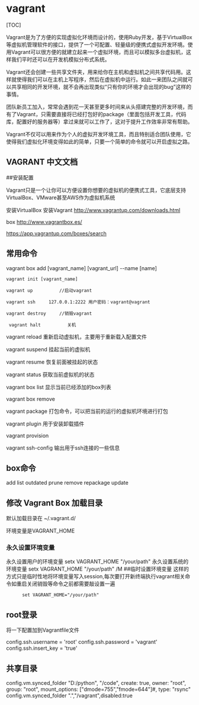 # vagrant

[TOC]

Vagrant是为了方便的实现虚拟化环境而设计的，使用Ruby开发，基于VirtualBox等虚拟机管理软件的接口，提供了一个可配置、轻量级的便携式虚拟开发环境。使用Vagrant可以很方便的就建立起来一个虚拟环境，而且可以模拟多台虚拟机，这样我们平时还可以在开发机模拟分布式系统。

Vagrant还会创建一些共享文件夹，用来给你在主机和虚拟机之间共享代码用。这样就使得我们可以在主机上写程序，然后在虚拟机中运行。如此一来团队之间就可以共享相同的开发环境，就不会再出现类似“只有你的环境才会出现的bug”这样的事情。

团队新员工加入，常常会遇到花一天甚至更多时间来从头搭建完整的开发环境，而有了Vagrant，只需要直接将已经打包好的package（里面包括开发工具，代码库，配置好的服务器等）拿过来就可以工作了，这对于提升工作效率非常有帮助。

Vagrant不仅可以用来作为个人的虚拟开发环境工具，而且特别适合团队使用，它使得我们虚拟化环境变得如此的简单，只要一个简单的命令就可以开启虚拟之路。

## VAGRANT 中文文档

##安装配置

Vagrant只是一个让你可以方便设置你想要的虚拟机的便携式工具，它底层支持VirtualBox、VMware甚至AWS作为虚拟机系统

安装VirtualBox
安装Vagrant
http://www.vagrantup.com/downloads.html

box
http://www.vagrantbox.es/

https://app.vagrantup.com/boxes/search

## 常用命令

   vagrant box add [vagrant_name] [vagrant_url]  --name [name]

    vagrant init [vagrant_name]

    vagrant up          //启动vagrant

    vagrant ssh     127.0.0.1:2222 用户密码：vagrant@vagrant

    vagrant destroy     //销毁vagrant

     vagrant halt          关机





vagrant reload                    重新启动虚拟机，主要用于重新载入配置文件

vagrant suspend                 挂起当前的虚拟机

vagrant resume                   恢复前面被挂起的状态

vagrant status                    获取当前虚拟机的状态

vagrant box list                   显示当前已经添加的box列表

vagrant box remove



vagrant package                    打包命令，可以把当前的运行的虚拟机环境进行打包

vagrant plugin                    用于安装卸载插件

vagrant provision

vagrant ssh-config               输出用于ssh连接的一些信息

## box命令

add
list
outdated
prune
remove
repackage
update

## 修改 Vagrant Box 加载目录

默认加载目录在 ~/.vagrant.d/

环境变量是VAGRANT_HOME

### 永久设置环境变量

永久设置用户的环境变量
          setx VAGRANT_HOME "/your/path"
永久设置系统的环境变量
          setx VAGRANT_HOME "/your/path" /M
##临时设置环境变量 这样的方式只是临时性地将环境变量写入session,每次要打开新终端执行vagrant相关命令如重启关闭销毁等命令之前都需要敲设置一遍

          set VAGRANT_HOME="/your/path"
 
## root登录

将一下配置加到Vagrantfile文件

config.ssh.username = 'root'
config.ssh.password = 'vagrant'
config.ssh.insert_key = 'true'


## 共享目录

  config.vm.synced_folder "D:/python", "/code", create: true, owner: "root", group: "root", mount_options: ["dmode=755","fmode=644"]#, type: "rsync"
  config.vm.synced_folder ".","/vagrant",disabled:true
